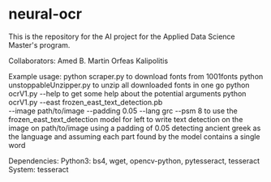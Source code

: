 # neural-ocr

This is the repository for the AI project for the Applied Data Science Master's program.

Collaborators:  Amed B. Martin
                Orfeas Kalipolitis


Example usage:
    python scraper.py
        to download fonts from 1001fonts
    python unstoppableUnzipper.py
        to unzip all downloaded fonts in one go
    python ocrV1.py --help
        to get some help about the potential arguments
    python ocrV1.py --east frozen_east_text_detection.pb \
            --image path/to/image --padding 0.05 --lang grc --psm 8
        to use the frozen_east_text_detection model for left to write text detection
        on the image on path/to/image using a padding of 0.05
        detecting ancient greek as the language
        and assuming each part found by the model contains a single word

Dependencies:
    Python3: bs4, wget, opencv-python, pytesseract, tesseract
    System: tesseract



